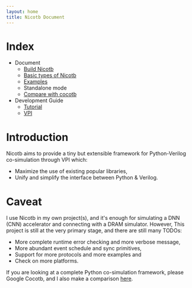```yaml
---
layout: home
title: Nicotb Document
---
```

# Index
* Document
	* [Build Nicotb](build.html)
	* [Basic types of Nicotb](signal.html)
	* [Examples](examples.html)
	* Standalone mode
	* [Compare with cocotb](compare.html)
* Development Guide
	* [Tutorial](concurrent.html)
	* [VPI](vpi.html)

# Introduction

Nicotb aims to provide a tiny but extensible framework
for Python-Verilog co-simulation through VPI which:

* Maximize the use of existing popular libraries,
* Unify and simplify the interface between Python & Verilog.

# Caveat

I use Nicotb in my own project(s),
and it's enough for simulating a DNN (CNN) accelerator and connecting with a DRAM simulator.
However, This project is still at the very primary stage,
and there are still many TODOs:

* More complete runtime error checking and more verbose message,
* More abundant event schedule and sync primitives,
* Support for more protocols and more examples and
* Check on more platforms.

If you are looking at a complete Python co-simulation framework,
please Google Cocotb, and I also make a comparison [here](compare.html).
